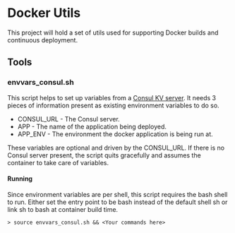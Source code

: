 # Docker Utils

This project will hold a set of utils used for supporting Docker builds and continuous deployment.

## Tools

### envvars_consul.sh

This script helps to set up variables from a [Consul KV server](https://www.consul.io/). It needs 3 pieces of information present as existing environment variables to do so.

* CONSUL_URL - The Consul server.
* APP - The name of the application being deployed.
* APP_ENV - The environment the docker application is being run at.

These variables are optional and driven by the CONSUL_URL. If there is no Consul server present, the script quits gracefully and assumes the container to take care of variables.

#### Running

Since environment variables are per shell, this script requires the bash shell to run. Either set the entry point to be bash instead of the default shell sh or link sh to bash at container build time.


    > source envvars_consul.sh && <Your commands here>
 
